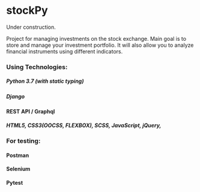 # stockPy

Under construction.

Project for managing investments on the stock exchange. Main goal is to store and manage your investment portfolio. 
It will also allow you to analyze financial instruments using different indicators.

### Using Technologies:
##### Python 3.7 (with static typing) 
##### Django
#### REST API / Graphql
##### HTML5, CSS3(OOCSS, FLEXBOX), SCSS, JavaScript, jQuery, 

### For testing:
#### Postman
#### Selenium
#### Pytest


